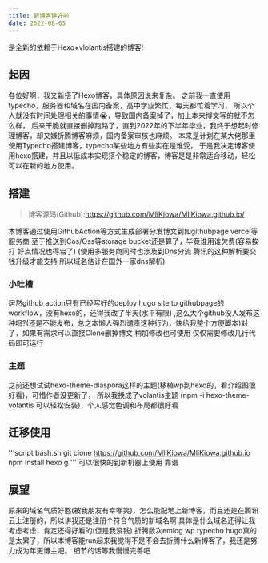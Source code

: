```yaml
---
title: 新博客建好啦
date: 2022-08-05
---
```


是全新的依赖于Hexo+vlolantis搭建的博客!

<!-- more -->

## 起因
各位好啊，我又新搭了Hexo博客，具体原因说来复杂。
之前我一直使用typecho，服务器和域名在国内备案，高中学业繁忙，每天都忙着学习，
所以个人就没有时间处理相关的事情😭，导致国内备案掉了，加上本来博文写的就不怎么样，
后来干脆就直接删掉跑路了，直到2022年的下半年毕业，我终于想起时修理博客，却又嫌折腾博客麻烦，国内备案审核也麻烦。
本来是计划在某大佬那里使用Typecho搭建博客，typecho某些地方有些实在是难受，
于是我决定博客使用hexo搭建，并且以低成本实现搭个稳定的博客，博客是是非常适合移动，轻松可以在新的地方使用。
## 搭建
> 博客源码(Github):https://github.com/MliKiowa/MliKiowa.github.io/

本博客通过使用GithubAction等方式生成部署分发博文到如githubpage vercel等服务商
至于推送到Cos/Oss等storage bucket还是算了，毕竟谁用谁欠费(容易挨打 好点情况也得宕了)
(使用多服务商同时也涉及到Dns分流 腾讯的这种解析要交钱升级才能支持 所以域名估计在国外一家dns解析)
### 小吐槽
居然github action只有已经写好的deploy hugo site to githubpage的workflow，没有hexo的，还得我改了半天(水平有限)
,这么大个github没人发布这种吗?(还是不能发布，总之本懒人强烈谴责这种行为，快给我整个方便脚本)对了，如果有需求可以直接Clone删掉博文 稍加修改也可使用 仅仅需要修改几行代码即可运行
### 主题
之前还想试试hexo-theme-diaspora这样的主题(移植wp到hexo的，看介绍图很好看)，可惜作者没更新了，
所以我换成了volantis主题 (npm -i hexo-theme-volantis 可以轻松安装)，个人感觉色调和布局都很好看
## 迁移使用
'''script bash.sh
git clone https://github.com/MliKiowa/MliKiowa.github.io
npm install
hexo g
'''
可以很快的到新机器上使用 靠谱
## 展望
原来的域名气质好憨(被我朋友有幸嘲笑)，怎么能配地上新博客，而且还是在腾讯云上注册的，所以讲我还是注册个符合气质的新域名啊
具体是什么域名还得让我考虑考虑，肯定还得好看的(但是我没钱)
折腾数次emlog wp typecho hugo真的是太累了，所以本博客能run起来我觉得不是不会去折腾什么新博客了，我还是努力成为年更博主吧。
细节的话等我慢慢完善吧

